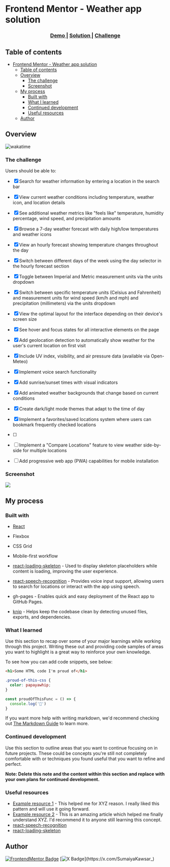 # Frontend Mentor - Weather app solution

 
<div align="center">
  <h3>
    <a href="https://sumaiyakawsar.github.io/frontend-mentor-challenges-using-react/#/project61">
      Demo
    </a>
    <span> | </span>
    <a href="https://github.com/sumaiyakawsar/frontend-mentor-challenges-using-react/tree/main/src/pages/61-age-calculator">
      Solution
    </a>
    <span> | </span>
    <a href="https://www.frontendmentor.io/challenges/weather-app-K1FhddVm49">
      Challenge
    </a>
  </h3>
</div>
 
 

## Table of contents

- [Frontend Mentor - Weather app solution](#frontend-mentor---weather-app-solution)
  - [Table of contents](#table-of-contents)
  - [Overview](#overview)
    - [The challenge](#the-challenge)
    - [Screenshot](#screenshot)
  - [My process](#my-process)
    - [Built with](#built-with)
    - [What I learned](#what-i-learned)
    - [Continued development](#continued-development)
    - [Useful resources](#useful-resources)
  - [Author](#author)

 
## Overview
![wakatime](https://wakatime.com/badge/github/sumaiyakawsar/weather-app-challenge.svg)

### The challenge

Users should be able to:
- [x] Search for weather information by entering a location in the search bar
- [x] View current weather conditions including temperature, weather icon, and location details
- [x] See additional weather metrics like "feels like" temperature, humidity percentage, wind speed, and precipitation amounts
- [x] Browse a 7-day weather forecast with daily high/low temperatures and weather icons
- [x] View an hourly forecast showing temperature changes throughout the day
- [x] Switch between different days of the week using the day selector in the hourly forecast section
- [x] Toggle between Imperial and Metric measurement units via the units dropdown 
- [x] Switch between specific temperature units (Celsius and Fahrenheit) and measurement units for wind speed (km/h and mph) and precipitation (millimeters) via the units dropdown
- [x] View the optimal layout for the interface depending on their device's screen size
- [x] See hover and focus states for all interactive elements on the page
 
- [x] Add geolocation detection to automatically show weather for the user's current location on first visit
- [x] Include UV index, visibility, and air pressure data (available via Open-Meteo)
- [x] Implement voice search functionality 
- [x] Add sunrise/sunset times with visual indicators
- [x] Add animated weather backgrounds that change based on current conditions
- [x] Create dark/light mode themes that adapt to the time of day 
- [x] Implement a favorites/saved locations system where users can bookmark frequently checked locations
- [ ]  
- [ ] Implement a "Compare Locations" feature to view weather side-by-side for multiple locations
- [ ] Add progressive web app (PWA) capabilities for mobile installation



### Screenshot

![](./screenshot.jpg)

 
 
## My process

### Built with
 - [React](https://reactjs.org/)
- Flexbox
- CSS Grid
- Mobile-first workflow

- [react-loading-skeleton](https://github.com/dvtng/react-loading-skeleton#readme) - Used to display skeleton placeholders while content is loading, improving the user experience.
- [react-speech-recognition](https://github.com/JamesBrill/react-speech-recognition) - Provides voice input support, allowing users to search for locations or interact with the app using speech.
- gh-pages - Enables quick and easy deployment of the React app to GitHub Pages.
- [knip](https://knip.dev/) - Helps keep the codebase clean by detecting unused files, exports, and dependencies.



 ### What I learned

Use this section to recap over some of your major learnings while working through this project. Writing these out and providing code samples of areas you want to highlight is a great way to reinforce your own knowledge.

To see how you can add code snippets, see below:

```html
<h1>Some HTML code I'm proud of</h1>
```
```css
.proud-of-this-css {
  color: papayawhip;
}
```
```js
const proudOfThisFunc = () => {
  console.log('🎉')
}
```

If you want more help with writing markdown, we'd recommend checking out [The Markdown Guide](https://www.markdownguide.org/) to learn more.

 

### Continued development

Use this section to outline areas that you want to continue focusing on in future projects. These could be concepts you're still not completely comfortable with or techniques you found useful that you want to refine and perfect.

**Note: Delete this note and the content within this section and replace with your own plans for continued development.**

### Useful resources

- [Example resource 1](https://www.example.com) - This helped me for XYZ reason. I really liked this pattern and will use it going forward.
- [Example resource 2](https://www.example.com) - This is an amazing article which helped me finally understand XYZ. I'd recommend it to anyone still learning this concept.
- [react-speech-recognition](https://www.youtube.com/watch?v=xJ_V55awyIo)
- [react-loading-skeleton](https://www.youtube.com/watch?v=g74Q0wRc6BQ&t=63s)
 
## Author

<!-- - Website - [Add your name here](https://www.your-site.com) -->
[![FrontendMentor Badge](https://img.shields.io/badge/-_SumaiyaKawsar_-3F54A3?style=plastic&labelColor=3F54A3&logo=frontend-mentor&logoColor=white&link=https://www.frontendmentor.io/profile/sumaiyakawsar)](https://www.frontendmentor.io/profile/sumaiyakawsar) [![X Badge](https://img.shields.io/badge/-_SumaiyaKawsar_-black?style=plastic&labelColor=black&logo=X&logoColor=white&link=https://x.com/SumaiyaKawsar_)](https://x.com/SumaiyaKawsar_)